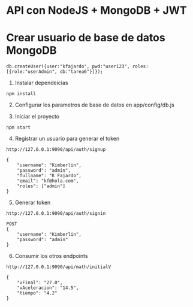 # API con NodeJS + MongoDB + JWT

# Crear usuario de base de datos MongoDB

```
db.createUser({user:"kfajardo", pwd:"user123", roles:[{role:"userAdmin", db:"tarea6"}]});
```

1. Instalar dependeicias

```
npm install
```

2. Configurar los parametros de base de datos en app/config/db.js

3. Iniciar el proyecto

```
npm start
```

4. Registrar un usuario para generar el token

```
http://127.0.0.1:9090/api/auth/signup

{
    "username": "Kimberlin",
    "password": "admin",
    "fullname": "K Fajardo",
    "email": "kf@hola.com",
    "roles": ["admin"]
}
```

5. Generar token

```
http://127.0.0.1:9090/api/auth/signin

POST
{
    "username": "Kimberlin",
    "password": "admin"
}
```

6. Consumir los otros endpoints
```
http://127.0.0.1:9090/api/math/initialV

{
    "vFinal": "27.0",
    "vAceleracion": "14.5",
    "tiempo": "4.2"
}
```
